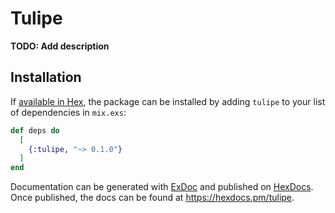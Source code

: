 # Tulipe

**TODO: Add description**

## Installation

If [available in Hex](https://hex.pm/docs/publish), the package can be installed
by adding `tulipe` to your list of dependencies in `mix.exs`:

```elixir
def deps do
  [
    {:tulipe, "~> 0.1.0"}
  ]
end
```

Documentation can be generated with [ExDoc](https://github.com/elixir-lang/ex_doc)
and published on [HexDocs](https://hexdocs.pm). Once published, the docs can
be found at <https://hexdocs.pm/tulipe>.

